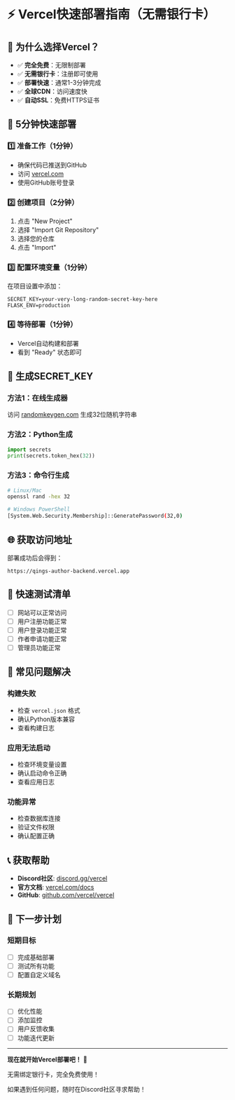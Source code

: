 # ⚡ Vercel快速部署指南（无需银行卡）

## 🎯 **为什么选择Vercel？**

- ✅ **完全免费**：无限制部署
- ✅ **无需银行卡**：注册即可使用
- ✅ **部署快速**：通常1-3分钟完成
- ✅ **全球CDN**：访问速度快
- ✅ **自动SSL**：免费HTTPS证书

## 🚀 **5分钟快速部署**

### 1️⃣ 准备工作（1分钟）
- 确保代码已推送到GitHub
- 访问 [vercel.com](https://vercel.com/)
- 使用GitHub账号登录

### 2️⃣ 创建项目（2分钟）
1. 点击 "New Project"
2. 选择 "Import Git Repository"
3. 选择您的仓库
4. 点击 "Import"

### 3️⃣ 配置环境变量（1分钟）
在项目设置中添加：
```
SECRET_KEY=your-very-long-random-secret-key-here
FLASK_ENV=production
```

### 4️⃣ 等待部署（1分钟）
- Vercel自动构建和部署
- 看到 "Ready" 状态即可

## 🔑 **生成SECRET_KEY**

### 方法1：在线生成器
访问 [randomkeygen.com](https://randomkeygen.com/) 生成32位随机字符串

### 方法2：Python生成
```python
import secrets
print(secrets.token_hex(32))
```

### 方法3：命令行生成
```bash
# Linux/Mac
openssl rand -hex 32

# Windows PowerShell
[System.Web.Security.Membership]::GeneratePassword(32,0)
```

## 🌐 **获取访问地址**

部署成功后会得到：
```
https://qings-author-backend.vercel.app
```

## 🧪 **快速测试清单**

- [ ] 网站可以正常访问
- [ ] 用户注册功能正常
- [ ] 用户登录功能正常
- [ ] 作者申请功能正常
- [ ] 管理员功能正常

## 🚨 **常见问题解决**

### 构建失败
- 检查 `vercel.json` 格式
- 确认Python版本兼容
- 查看构建日志

### 应用无法启动
- 检查环境变量设置
- 确认启动命令正确
- 查看应用日志

### 功能异常
- 检查数据库连接
- 验证文件权限
- 确认配置正确

## 📞 **获取帮助**

- **Discord社区**: [discord.gg/vercel](https://discord.gg/vercel)
- **官方文档**: [vercel.com/docs](https://vercel.com/docs)
- **GitHub**: [github.com/vercel/vercel](https://github.com/vercel/vercel)

## 🎯 **下一步计划**

### 短期目标
- [ ] 完成基础部署
- [ ] 测试所有功能
- [ ] 配置自定义域名

### 长期规划
- [ ] 优化性能
- [ ] 添加监控
- [ ] 用户反馈收集
- [ ] 功能迭代更新

---

**现在就开始Vercel部署吧！** 🚀

无需绑定银行卡，完全免费使用！

如果遇到任何问题，随时在Discord社区寻求帮助！
